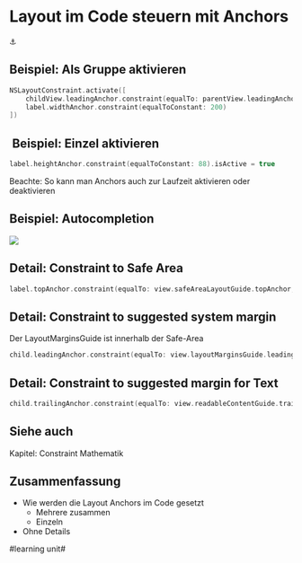# Layout im Code steuern mit Anchors
⚓️

## Beispiel: Als Gruppe aktivieren

```swift
NSLayoutConstraint.activate([
    childView.leadingAnchor.constraint(equalTo: parentView.leadingAnchor),
	label.widthAnchor.constraint(equalToConstant: 200)
])

```

##  Beispiel: Einzel aktivieren

```swift
label.heightAnchor.constraint(equalToConstant: 88).isActive = true
```

Beachte: So kann man Anchors auch zur Laufzeit aktivieren oder deaktivieren

## Beispiel: Autocompletion

![][image-1]

## Detail: Constraint to Safe Area

```swift
label.topAnchor.constraint(equalTo: view.safeAreaLayoutGuide.topAnchor, constant: 0).isActive = true
```

## Detail: Constraint to suggested system margin

Der LayoutMarginsGuide ist innerhalb der Safe-Area

```swift
child.leadingAnchor.constraint(equalTo: view.layoutMarginsGuide.leadingAnchor).isActive = true
```

## Detail: Constraint to suggested margin for Text

```swift
child.trailingAnchor.constraint(equalTo: view.readableContentGuide.trailingAnchor).isActive = true
```

## Siehe auch

Kapitel: Constraint Mathematik



## Zusammenfassung
- Wie werden die Layout Anchors im Code gesetzt
	- Mehrere zusammen
	- Einzeln
- Ohne Details

[image-1]:	assets/Bildschirm%C2%ADfoto%202023-04-01%20um%2015.00.38.png

#learning unit#